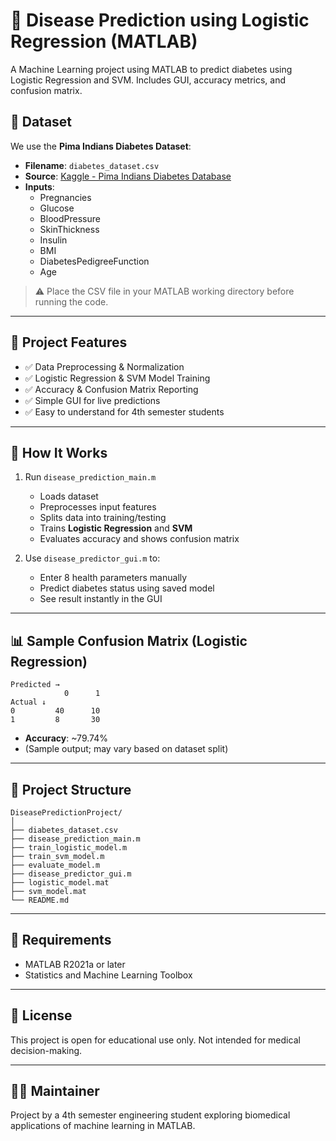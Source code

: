 # 🧠 Disease Prediction using Logistic Regression (MATLAB)

A Machine Learning project using MATLAB to predict diabetes using Logistic Regression and SVM. Includes GUI, accuracy metrics, and confusion matrix.

## 📂 Dataset

We use the **Pima Indians Diabetes Dataset**:

- **Filename**: `diabetes_dataset.csv`  
- **Source**: [Kaggle - Pima Indians Diabetes Database](https://www.kaggle.com/datasets/uciml/pima-indians-diabetes-database)  
- **Inputs**:
  - Pregnancies
  - Glucose
  - BloodPressure
  - SkinThickness
  - Insulin
  - BMI
  - DiabetesPedigreeFunction
  - Age

> ⚠️ Place the CSV file in your MATLAB working directory before running the code.

---

## 🚀 Project Features

- ✅ Data Preprocessing & Normalization  
- ✅ Logistic Regression & SVM Model Training  
- ✅ Accuracy & Confusion Matrix Reporting  
- ✅ Simple GUI for live predictions  
- ✅ Easy to understand for 4th semester students

---

## 🧪 How It Works

1. Run `disease_prediction_main.m`
   - Loads dataset
   - Preprocesses input features
   - Splits data into training/testing
   - Trains **Logistic Regression** and **SVM**
   - Evaluates accuracy and shows confusion matrix

2. Use `disease_predictor_gui.m` to:
   - Enter 8 health parameters manually
   - Predict diabetes status using saved model
   - See result instantly in the GUI

---

## 📊 Sample Confusion Matrix (Logistic Regression)

```
Predicted →
            0      1
Actual ↓
0         40      10  
1         8       30  
```

- **Accuracy**: ~79.74%  
- (Sample output; may vary based on dataset split)

---

## 📁 Project Structure

```
DiseasePredictionProject/
│
├── diabetes_dataset.csv
├── disease_prediction_main.m
├── train_logistic_model.m
├── train_svm_model.m
├── evaluate_model.m
├── disease_predictor_gui.m
├── logistic_model.mat
├── svm_model.mat
└── README.md
```

---

## 📌 Requirements

- MATLAB R2021a or later  
- Statistics and Machine Learning Toolbox  

---

## 📘 License

This project is open for educational use only. Not intended for medical decision-making.

---

## 🙋‍♂️ Maintainer

Project by a 4th semester engineering student exploring biomedical applications of machine learning in MATLAB.
